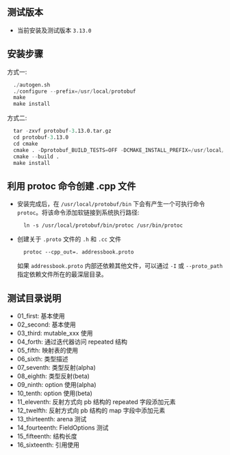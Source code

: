 
## 测试版本

- 当前安装及测试版本 `3.13.0`


## 安装步骤

方式一:

```s
  ./autogen.sh
  ./configure --prefix=/usr/local/protobuf
  make
  make install
```

方式二:

```s
  tar -zxvf protobuf-3.13.0.tar.gz
  cd protobuf-3.13.0
  cd cmake
  cmake . -Dprotobuf_BUILD_TESTS=OFF -DCMAKE_INSTALL_PREFIX=/usr/local/protobuf
  cmake --build .
  make install
```

## 利用 protoc 命令创建 .cpp 文件

- 安装完成后，在 `/usr/local/protobuf/bin` 下会有产生一个可执行命令 `protoc`。将该命令添加软链接到系统执行路径:
  ```shell
    ln -s /usr/local/protobuf/bin/protoc /usr/bin/protoc
  ```
- 创建关于 `.proto` 文件的 `.h` 和 `.cc` 文件
  ```shell
    protoc --cpp_out=. addressbook.proto
  ```
  如果 `addressbook.proto` 内部还依赖其他文件，可以通过 `-I` 或 `--proto_path` 指定依赖文件所在的最深层目录。


## 测试目录说明

- 01_first: 基本使用
- 02_second: 基本使用
- 03_third: mutable_xxx 使用
- 04_forth: 通过迭代器访问 repeated 结构
- 05_fifth: 映射表的使用
- 06_sixth: 类型描述
- 07_seventh: 类型反射(alpha)
- 08_eighth: 类型反射(beta)
- 09_ninth: option 使用(alpha)
- 10_tenth: option 使用(beta)
- 11_eleventh: 反射方式向 pb 结构的 repeated 字段添加元素
- 12_twelfth: 反射方式向 pb 结构的 map 字段中添加元素
- 13_thirteenth: arena 测试
- 14_fourteenth: FieldOptions 测试
- 15_fifteenth: 结构长度
- 16_sixteenth: 引用使用